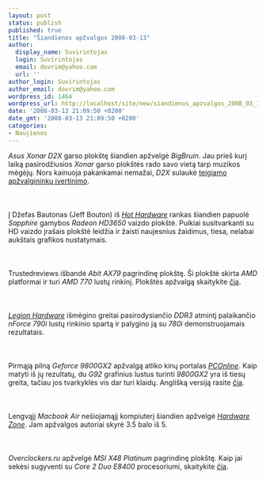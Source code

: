 ```yaml
---
layout: post
status: publish
published: true
title: "Šiandienos apžvalgos 2008-03-13"
author:
  display_name: Suvirintojas
  login: Suvirintojas
  email: dovrim@yahoo.com
  url: ''
author_login: Suvirintojas
author_email: dovrim@yahoo.com
wordpress_id: 1464
wordpress_url: http://localhost/site/new/siandienos_apzvalgos_2008_03_13/
date: '2008-03-13 21:09:50 +0200'
date_gmt: '2008-03-13 21:09:50 +0200'
categories:
- Naujienos
---
```

<p><i>Asus Xonar D2X</i> garso plokštę šiandien apžvelgė <i>BigBruin</i>. Jau prieš kurį laiką pasirodžiusios <i>Xonar</i> garso plokštės rado savo vietą tarp muzikos mėgėjų. Nors kainuoja pakankamai nemažai, <i>D2X</i> sulaukė <a class="ns" href="http://www.bigbruin.com/2008/asusd2x_1">teigiamo apžvalgininkų įvertinimo</a>.<br />
<br><br />
<br>Į Džefas Bautonas (Jeff Bouton) iš <a class="ns" href="http://www.hothardware.com/Articles/Sapphire_Radeon_HD_3650_512MB/"><i>Hot Hardware</i></a> rankas šiandien papuolė <i>Sapphire</i> gamybos <i>Radeon HD3650</i> vaizdo plokštė. Puikiai susitvarkanti su HD vaizdo įrašais plokštė leidžia ir žaisti naujesnius žaidimus, tiesa, nelabai aukštais grafikos nustatymais.<br />
<br><br />
<br>Trustedreviews išbandė <i>Abit AX79</i> pagrindinę plokštę. Ši plokštė skirta <i>AMD</i> platformai ir turi <i>AMD 770</i> lustų rinkinį. Plokštės apžvalgą skaitykite <a class="ns" href="http://www.trustedreviews.com/motherboards/review/2008/03/13/Abit-AX78/p1">čia</a>.<br />
<br><br />
<br><a class="ns" href="http://www.legionhardware.com/document.php?id=728"><i>Legion Hardware</i></a> išmėgino greitai pasirodysiančio <i>DDR3</i> atmintį palaikančio <i>nForce 790i</i> lustų rinkinio spartą ir palygino ją su <i>780i</i> demonstruojamais rezultatais.<br />
<br><br />
<br>Pirmąją pilną <i>Geforce 9800GX2</i> apžvalgą atliko kinų portalas <a class="ns" href="http://www.pconline.com.cn/diy/graphics/reviews/0803/1241871.html"><i>PCOnline</i></a>. Kaip matyti iš jų rezultatų, du <i>G92</i> grafinius lustus turinti <i>9800GX2</i> yra iš tiesų greita, tačiau jos tvarkyklės vis dar turi klaidų. Anglišką versiją rasite <a class="ns" href="http://www.google.com/translate?u=http%3A%2F%2Fwww.pconline.com.cn%2Fdiy%2Fgraphics%2Freviews%2F0803%2F1241871.html&amp;langpair=zh%7Cen&amp;hl=en&amp;ie=UTF8">čia</a>.<br />
<br><br />
<br>Lengvąjį <i>Macbook Air</i> nešiojamąjį kompiuterį šiandien apžvelgė <a class="ns" href="http://www.hardwarezone.com/articles/view.php?cid=21&amp;id=2510"><i>Hardware Zone</i></a>. Jam apžvalgos autoriai skyrė 3.5 balo iš 5.<br />
<br><br />
<br><i>Overclockers.ru</i> apžvelgė <i>MSI X48 Platinum</i> pagrindinę plokštę. Kaip jai sekėsi sugyventi su <i>Core 2 Duo E8400</i> procesoriumi, skaitykite <a class="ns" href="http://www.overclockers.ru/lab/28500.shtml">čia</a>.</p>
